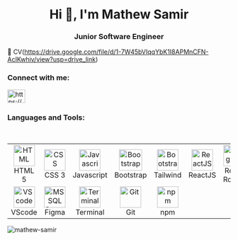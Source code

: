 <h1 align="center">Hi 👋, I'm Mathew Samir</h1> <h3 align="center">Junior Software Engineer</h3>                                                    

:page_with_curl: CV(https://drive.google.com/file/d/1-7W45bVIqqYbK1I8APMnCFN-AcIKwhiv/view?usp=drive_link)                                                          

                                                                                                                                                                         
 <h3 align="left">Connect with me:</h3> <p align="left"> <a href="https://www.linkedin.com/in/mathew-samir/" target="blank"><img align="center" src="https://raw.githubusercontent.com/rahuldkjain/github-profile-readme-generator/master/src/images/icons/Social/linked-in-alt.svg" alt="https://www.linkedin.com/in/mark-fady/" height="30" width="40" /></a> </p>
 
### Languages and Tools:

 <Br>
 <table>
  <tr>
   <td align="center" width="96">
      <a href="#">
        <img src="https://upload.wikimedia.org/wikipedia/commons/6/61/HTML5_logo_and_wordmark.svg" width="48" height="48" alt="HTML" />
      </a>
      <br>HTML 5
    </td>
     <td align="center" width="96">
      <a href="#">
        <img src="https://upload.wikimedia.org/wikipedia/commons/d/d5/CSS3_logo_and_wordmark.svg" width="48" height="48" alt="CSS" />
      </a>
      <br>CSS 3
    </td>
  <td align="center" width="96">
      <a href="#">
        <img src="https://upload.wikimedia.org/wikipedia/commons/9/99/Unofficial_JavaScript_logo_2.svg" width="48" height="48" alt="Javascript" />
      </a>
      <br>Javascript
    </td>
    <td align="center" width="96">
      <a href="#" >
        <img src="https://upload.wikimedia.org/wikipedia/commons/b/b2/Bootstrap_logo.svg" width="52" height="48" alt="Bootstrap" />
      </a>
      <br>Bootstrap
    </td>
    <td align="center" width="96">
      <a href="#" >
        <img src="https://upload.wikimedia.org/wikipedia/commons/d/d5/Tailwind_CSS_Logo.svg" width="48" height="48" alt="Bootstrap" />
      </a>
      <br>Tailwind
    </td>
    <td align="center" width="96">
      <a href="#">
        <img src="https://www.vectorlogo.zone/logos/reactjs/reactjs-icon.svg" width="48" height="48" alt="ReactJS" />
      </a>
      <br>ReactJS
    </td>
    <td align="center" width="96">
      <a href="#">
        <img src="https://www.svgrepo.com/show/354262/react-router.svg" width="48" height="48" alt="Angular" />
      </a>
      <br>React Router
    </td>
    <td align="center" width="96">
      <a href="#" >
        <img src="https://cdn.worldvectorlogo.com/logos/redux.svg" width="48" height="48" alt="TailwindCSS" />
      </a>
      <br>Redux
    </td>
    <td align="center" width="96">
      <a href="#" >
        <img src="https://upload.wikimedia.org/wikipedia/commons/d/d1/Axios_%28computer_library%29_logo.svg" width="68" height="10" alt="TailwindCSS" />
      </a>
      <br>Axios
    </td>
    <tr/>
   <tr>
       <td align="center"  width="96">
      <a href="#">
        <img src="https://upload.wikimedia.org/wikipedia/commons/9/9a/Visual_Studio_Code_1.35_icon.svg" width="48" height="48" alt="VScode" />
      </a>
      <br>VScode
    </td>
         <td align="center"  width="96">
      <a href="#">
        <img src="https://upload.wikimedia.org/wikipedia/commons/3/33/Figma-logo.svg" width="48" height="48" alt="MS SQL Server" />
      </a>
      <br>Figma
    </td>
    <td align="center" width="96">
      <a href="#">
        <img src="https://cdn.worldvectorlogo.com/logos/terminal-1.svg" width="48" height="48" alt="Terminal" />
      </a>
      <br>Terminal
    </td>
     <!--
    <td align="center"  width="96">
      <a href="#">
        <img src="https://upload.wikimedia.org/wikipedia/commons/8/8e/Nextjs-logo.svg" width="48" height="48" alt="Next.js" />
      </a>
      <br>Next.js
    </td>
     -->
    <td align="center" width="96">
      <a href="#">
        <img src="https://upload.wikimedia.org/wikipedia/commons/e/e0/Git-logo.svg" width="48" height="48" alt="Git" />
      </a>
      <br>Git
    </td>
      <td align="center"  width="96">
      <a href="#">
        <img src="https://upload.wikimedia.org/wikipedia/commons/d/db/Npm-logo.svg" width="48" height="48" alt="npm" />
      </a>
      <br>npm
</table>

<!--
<p><img align="left" src="https://github-readme-stats.vercel.app/api/top-langs?username=mathew-samir&show_icons=true&locale=en&layout=compact" alt="mathew-samir" /></p>

<p>&nbsp;<img align="center" src="https://github-readme-stats.vercel.app/api?username=mathew-samir&show_icons=true&locale=en" alt="mathew-samir" /></p>
-->
<p><img align="center" src="https://github-readme-streak-stats.herokuapp.com/?user=mathew-samir&" alt="mathew-samir" /></p>

